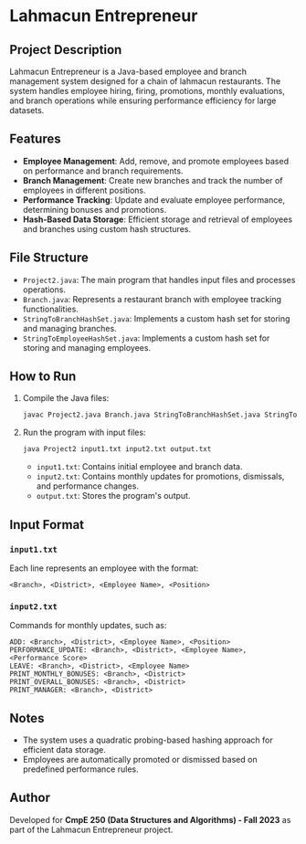 # Lahmacun Entrepreneur

## Project Description
Lahmacun Entrepreneur is a Java-based employee and branch management system designed for a chain of lahmacun restaurants. The system handles employee hiring, firing, promotions, monthly evaluations, and branch operations while ensuring performance efficiency for large datasets.

## Features
- **Employee Management**: Add, remove, and promote employees based on performance and branch requirements.
- **Branch Management**: Create new branches and track the number of employees in different positions.
- **Performance Tracking**: Update and evaluate employee performance, determining bonuses and promotions.
- **Hash-Based Data Storage**: Efficient storage and retrieval of employees and branches using custom hash structures.

## File Structure
- `Project2.java`: The main program that handles input files and processes operations.
- `Branch.java`: Represents a restaurant branch with employee tracking functionalities.
- `StringToBranchHashSet.java`: Implements a custom hash set for storing and managing branches.
- `StringToEmployeeHashSet.java`: Implements a custom hash set for storing and managing employees.

## How to Run
1. Compile the Java files:
   ```sh
   javac Project2.java Branch.java StringToBranchHashSet.java StringToEmployeeHashSet.java
   ```
2. Run the program with input files:
   ```sh
   java Project2 input1.txt input2.txt output.txt
   ```
   - `input1.txt`: Contains initial employee and branch data.
   - `input2.txt`: Contains monthly updates for promotions, dismissals, and performance changes.
   - `output.txt`: Stores the program's output.

## Input Format
### `input1.txt`
Each line represents an employee with the format:
```
<Branch>, <District>, <Employee Name>, <Position>
```
### `input2.txt`
Commands for monthly updates, such as:
```
ADD: <Branch>, <District>, <Employee Name>, <Position>
PERFORMANCE_UPDATE: <Branch>, <District>, <Employee Name>, <Performance Score>
LEAVE: <Branch>, <District>, <Employee Name>
PRINT_MONTHLY_BONUSES: <Branch>, <District>
PRINT_OVERALL_BONUSES: <Branch>, <District>
PRINT_MANAGER: <Branch>, <District>
```

## Notes
- The system uses a quadratic probing-based hashing approach for efficient data storage.
- Employees are automatically promoted or dismissed based on predefined performance rules.

## Author
Developed for **CmpE 250 (Data Structures and Algorithms) - Fall 2023** as part of the Lahmacun Entrepreneur project.

